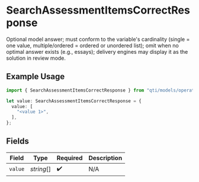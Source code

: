 # SearchAssessmentItemsCorrectResponse

Optional model answer; must conform to the variable's cardinality (single = one value, multiple/ordered = ordered or unordered list); omit when no optimal answer exists (e.g., essays); delivery engines may display it as the solution in review mode.

## Example Usage

```typescript
import { SearchAssessmentItemsCorrectResponse } from "qti/models/operations";

let value: SearchAssessmentItemsCorrectResponse = {
  value: [
    "<value 1>",
  ],
};
```

## Fields

| Field              | Type               | Required           | Description        |
| ------------------ | ------------------ | ------------------ | ------------------ |
| `value`            | *string*[]         | :heavy_check_mark: | N/A                |